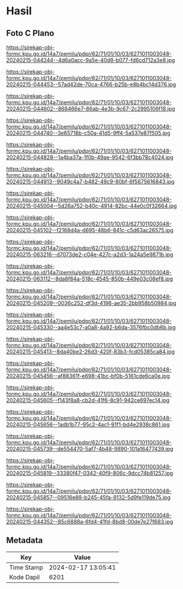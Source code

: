 # Hasil

## Foto C Plano

https://sirekap-obj-formc.kpu.go.id/14a7/pemilu/pdpr/62/71/01/10/03/6271011003048-20240215-044244--4d6a0acc-9a5e-40d8-b077-fd6cd712a3e8.jpg

https://sirekap-obj-formc.kpu.go.id/14a7/pemilu/pdpr/62/71/01/10/03/6271011003048-20240215-044453--57ad42de-70ca-4766-b25b-e8b4bc14d376.jpg

https://sirekap-obj-formc.kpu.go.id/14a7/pemilu/pdpr/62/71/01/10/03/6271011003048-20240215-044602--868466e7-86ab-4e3b-9c67-2c2995106f18.jpg

https://sirekap-obj-formc.kpu.go.id/14a7/pemilu/pdpr/62/71/01/10/03/6271011003048-20240215-044740--3e65718b-c50a-41d5-9ff4-5a537e87f505.jpg

https://sirekap-obj-formc.kpu.go.id/14a7/pemilu/pdpr/62/71/01/10/03/6271011003048-20240215-044828--1a4ba37a-1f0b-49ae-9542-6f3bb78c4024.jpg

https://sirekap-obj-formc.kpu.go.id/14a7/pemilu/pdpr/62/71/01/10/03/6271011003048-20240215-044913--9049c4a7-b482-49c9-80bf-6f5675616843.jpg

https://sirekap-obj-formc.kpu.go.id/14a7/pemilu/pdpr/62/71/01/10/03/6271011003048-20240215-045004--5d26a752-b40c-4914-82bc-44e0c0f32664.jpg

https://sirekap-obj-formc.kpu.go.id/14a7/pemilu/pdpr/62/71/01/10/03/6271011003048-20240215-045102--f2168d4a-d695-48b6-841c-c5d63ac26575.jpg

https://sirekap-obj-formc.kpu.go.id/14a7/pemilu/pdpr/62/71/01/10/03/6271011003048-20240215-063216--d7073de2-c04e-427c-a2d3-1a24a5e9871b.jpg

https://sirekap-obj-formc.kpu.go.id/14a7/pemilu/pdpr/62/71/01/10/03/6271011003048-20240215-063112--8da8f84a-518c-4545-850b-449e03c08ef8.jpg

https://sirekap-obj-formc.kpu.go.id/14a7/pemilu/pdpr/62/71/01/10/03/6271011003048-20240215-045209--0036c252-df3d-4198-ae35-2bb958b50984.jpg

https://sirekap-obj-formc.kpu.go.id/14a7/pemilu/pdpr/62/71/01/10/03/6271011003048-20240215-045330--aa4e53c7-a0a8-4a92-b6da-3576fbc0db6b.jpg

https://sirekap-obj-formc.kpu.go.id/14a7/pemilu/pdpr/62/71/01/10/03/6271011003048-20240215-045413--8da40be2-26d3-420f-83b3-fcd05385ca84.jpg

https://sirekap-obj-formc.kpu.go.id/14a7/pemilu/pdpr/62/71/01/10/03/6271011003048-20240215-045456--af88361f-e698-41bc-bf0b-5161cde6ca0e.jpg

https://sirekap-obj-formc.kpu.go.id/14a7/pemilu/pdpr/62/71/01/10/03/6271011003048-20240215-045605--f143f8a8-cb2d-41f6-8c91-942ce697ec14.jpg

https://sirekap-obj-formc.kpu.go.id/14a7/pemilu/pdpr/62/71/01/10/03/6271011003048-20240215-045656--1adb1b77-95c2-4ac1-91f1-bd4e2938c861.jpg

https://sirekap-obj-formc.kpu.go.id/14a7/pemilu/pdpr/62/71/01/10/03/6271011003048-20240215-045739--de554470-5af7-4b48-9890-101a16477439.jpg

https://sirekap-obj-formc.kpu.go.id/14a7/pemilu/pdpr/62/71/01/10/03/6271011003048-20240215-045819--33380f47-0342-40f9-806c-9dcc74b81257.jpg

https://sirekap-obj-formc.kpu.go.id/14a7/pemilu/pdpr/62/71/01/10/03/6271011003048-20240215-045857--09516e88-b245-45fa-9132-5d9fe119de75.jpg

https://sirekap-obj-formc.kpu.go.id/14a7/pemilu/pdpr/62/71/01/10/03/6271011003048-20240215-044352--85c6888a-6fd4-41fd-8bd8-00de7e27f683.jpg


## Metadata

| Key        | Value               |
| ---------- | ------------------- |
| Time Stamp | 2024-02-17 13:05:41 |
| Kode Dapil | 6201                |



